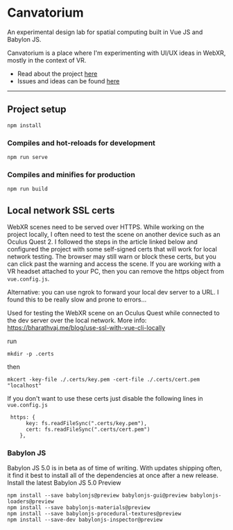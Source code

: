 # Canvatorium

An experimental design lab for spatial computing built in Vue JS and Babylon JS.

Canvatorium is a place where I'm experimenting with UI/UX ideas in WebXR, mostly in the context of VR.

- Read about the project [here](https://radicalappdev.com/2022/01/20/canvatorium/)
- Issues and ideas can be found [here](https://github.com/users/vrhermit/projects/3/views/4)

---

## Project setup

```
npm install
```

### Compiles and hot-reloads for development

```
npm run serve
```

### Compiles and minifies for production

```
npm run build
```

## Local network SSL certs

WebXR scenes need to be served over HTTPS. While working on the project locally, I often need to test the scene on another device such as an Oculus Quest 2. I followed the steps in the article linked below and configured the project with some self-signed certs that will work for local network testing. The browser may still warn or block these certs, but you can click past the warning and access the scene. If you are working with a VR headset attached to your PC, then you can remove the https object from `vue.config.js`.

Alternative: you can use ngrok to forward your local dev server to a URL. I found this to be really slow and prone to errors...

Used for testing the WebXR scene on an Oculus Quest while connected to the dev server over the local network.
More info: https://bharathvaj.me/blog/use-ssl-with-vue-cli-locally

run

```
mkdir -p .certs
```

then

```
mkcert -key-file ./.certs/key.pem -cert-file ./.certs/cert.pem "localhost"
```

If you don't want to use these certs just disable the following lines in `vue.config.js`

```
 https: {
      key: fs.readFileSync(".certs/key.pem"),
      cert: fs.readFileSync(".certs/cert.pem")
    },
```

### Babylon JS

Babylon JS 5.0 is in beta as of time of writing. With updates shipping often, it find it best to install all of the dependencies at once after a new release.
Install the latest Babylon JS 5.0 Preview

```
npm install --save babylonjs@preview babylonjs-gui@preview babylonjs-loaders@preview
npm install --save babylonjs-materials@preview
npm install --save babylonjs-procedural-textures@preview
npm install --save-dev babylonjs-inspector@preview

```
